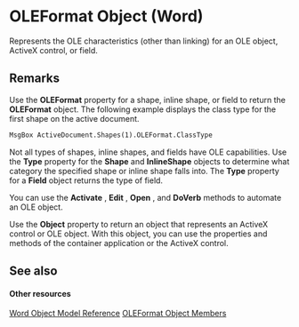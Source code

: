 
# OLEFormat Object (Word)

Represents the OLE characteristics (other than linking) for an OLE object, ActiveX control, or field.


## Remarks

Use the  **OLEFormat** property for a shape, inline shape, or field to return the **OLEFormat** object. The following example displays the class type for the first shape on the active document.


```vb
MsgBox ActiveDocument.Shapes(1).OLEFormat.ClassType
```

Not all types of shapes, inline shapes, and fields have OLE capabilities. Use the  **Type** property for the **Shape** and **InlineShape** objects to determine what category the specified shape or inline shape falls into. The **Type** property for a **Field** object returns the type of field.

You can use the  **Activate** , **Edit** , **Open** , and **DoVerb** methods to automate an OLE object.

Use the  **Object** property to return an object that represents an ActiveX control or OLE object. With this object, you can use the properties and methods of the container application or the ActiveX control.


## See also


#### Other resources


[Word Object Model Reference](http://msdn.microsoft.com/library/be452561-b436-bb9b-6f94-3faa9a74a6fd%28Office.15%29.aspx)
[OLEFormat Object Members](62aae4c1-c2c6-fbf7-193d-c078ea88a527.md)
